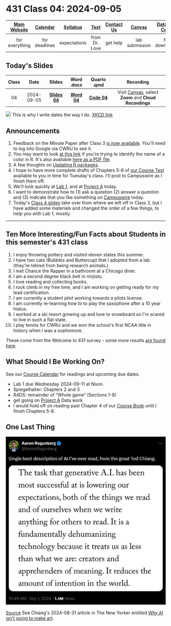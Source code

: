 # 431 Class 04: 2024-09-05

[Main Website](https://thomaselove.github.io/431-2024/) | [Calendar](https://thomaselove.github.io/431-2024/calendar.html) | [Syllabus](https://thomaselove.github.io/431-syllabus-2024/) | [Text](https://thomaselove.github.io/431-book/) | [Contact Us](https://thomaselove.github.io/431-2024/contact.html) | [Canvas](https://canvas.case.edu) | [Data and Code](https://github.com/THOMASELOVE/431-data)
:-----------: | :--------------: | :----------: | :---------: | :-------------: | :-----------: | :------------:
for everything | for deadlines | expectations | from Dr. Love | get help | lab submission | for downloads

## Today's Slides

Class | Date | Slides | Word .docx | Quarto .qmd | Recording
:---: | :--------: | :------: | :------: | :------: | :-------------:
04 | 2024-09-05 | **[Slides 04](https://thomaselove.github.io/431-slides-2024/class04.html)** | **[Word 04](https://thomaselove.github.io/431-slides-2024/class04w.docx)** | **[Code 04](https://github.com/THOMASELOVE/431-slides-2024/blob/main/class04.qmd)** | Visit [Canvas](https://canvas.case.edu/), select **Zoom** and **Cloud Recordings**

![](https://imgs.xkcd.com/comics/iso_8601.png) This is why I write dates the way I do. [XKCD link](https://xkcd.com/1179)

## Announcements

1. Feedback on the Minute Paper after Class 3 [is now available](https://bit.ly/431-2024-min-03-feedback). You'll need to log into Google via CWRU to see it.
2. You may want to look [at this link](http://www.stat.columbia.edu/~tzheng/files/Rcolor.pdf) if you're trying to identify the name of a color in R. It's also available [here as a PDF file](Rcolor.pdf).
3. A few thoughts on [Updating R packages](https://thomaselove.github.io/431-2024/software.html#updating-your-r-packages).
4. I hope to have more complete drafts of Chapters 5-8 of [our Course Text](https://thomaselove.github.io/431-book/) available to you in time for Tuesday's class. I'll post to Campuswire as I finish them off.
5. We'll look quickly at [Lab 1](https://github.com/THOMASELOVE/431-labs-2024/blob/main/lab1/431-lab1.pdf), and at [Project A](https://thomaselove.github.io/431-projectA-2024/) today.
6. I want to demonstrate how to (1) ask a question (2) answer a question and (3) indicate that you like something on [Campuswire](https://campuswire.com/) today.
7. Today's [Class 4 slides](https://thomaselove.github.io/431-slides-2024/class04.html) take over from where we left off in Class 3, but I have added some materials and changed the order of a few things, to help you with Lab 1, mostly.

-------------

## Ten More Interesting/Fun Facts about Students in this semester's 431 class

1. I enjoy throwing pottery and visited eleven states this summer.
2. I have two cats (Bubbles and Buttercup) that I adopted from a lab (they're retired from being research animals.)
3. I met Chance the Rapper in a bathroom at a Chicago diner.
4. I am a second degree black belt in ninjistu.
5. I love reading and collecting books.
6. I rock climb in my free time, and I am working on getting ready for my lead certification.
7. I am currently a student pilot working towards a pilots license.
8. I am currently re-learning how to to play the saxophone after a 10 year hiatus.
9. I worked at a ski resort growing up and love to snowboard so I'm scared to live in such a flat state.
10. I play tennis for CWRU and we won the school's first NCAA title in history when I was a sophomore.

These come from the Welcome to 431 survey - some more results [are found here](https://github.com/THOMASELOVE/431-classes-2024/blob/main/class02/welcome-report.md).

## What Should I Be Working On?

See our [Course Calendar](https://thomaselove.github.io/431-2024/calendar.html) for readings and upcoming due dates.

- Lab 1 due Wednesday 2024-09-11 at Noon.
- Spiegelhalter: Chapters 2 and 3
- R4DS: remainder of “Whole game” (Sections 1-8)
- get going on [Project A](https://thomaselove.github.io/431-projectA-2024/) Data work
- I would hold off on reading past Chapter 4 of our [Course Book](https://thomaselove.github.io/431-book/) until I finish Chapters 5-8.

## One Last Thing

![](regunberg-2024.jpg) 

[Source](https://x.com/AaronRegunberg/status/1830256593868603803) See Chiang's 2024-08-31 article in The New Yorker entitled [Why AI isn't going to make art](https://www.newyorker.com/culture/the-weekend-essay/why-ai-isnt-going-to-make-art).

